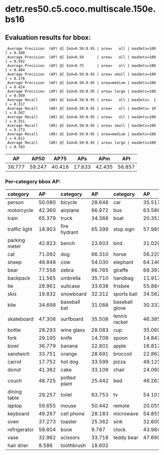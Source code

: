 # detr.res50.c5.coco.multiscale.150e.bs16  

## Evaluation results for bbox:  

```  
 Average Precision  (AP) @[ IoU=0.50:0.95 | area=   all | maxDets=100 ] = 0.388
 Average Precision  (AP) @[ IoU=0.50      | area=   all | maxDets=100 ] = 0.592
 Average Precision  (AP) @[ IoU=0.75      | area=   all | maxDets=100 ] = 0.404
 Average Precision  (AP) @[ IoU=0.50:0.95 | area= small | maxDets=100 ] = 0.176
 Average Precision  (AP) @[ IoU=0.50:0.95 | area=medium | maxDets=100 ] = 0.424
 Average Precision  (AP) @[ IoU=0.50:0.95 | area= large | maxDets=100 ] = 0.569
 Average Recall     (AR) @[ IoU=0.50:0.95 | area=   all | maxDets=  1 ] = 0.317
 Average Recall     (AR) @[ IoU=0.50:0.95 | area=   all | maxDets= 10 ] = 0.507
 Average Recall     (AR) @[ IoU=0.50:0.95 | area=   all | maxDets=100 ] = 0.551
 Average Recall     (AR) @[ IoU=0.50:0.95 | area= small | maxDets=100 ] = 0.273
 Average Recall     (AR) @[ IoU=0.50:0.95 | area=medium | maxDets=100 ] = 0.611
 Average Recall     (AR) @[ IoU=0.50:0.95 | area= large | maxDets=100 ] = 0.783
```  
|   AP   |  AP50  |  AP75  |  APs   |  APm   |  APl   |  
|:------:|:------:|:------:|:------:|:------:|:------:|  
| 38.777 | 59.247 | 40.418 | 17.633 | 42.435 | 56.857 |

### Per-category bbox AP:  

| category      | AP     | category     | AP     | category       | AP     |  
|:--------------|:-------|:-------------|:-------|:---------------|:-------|  
| person        | 50.080 | bicycle      | 28.648 | car            | 35.517 |  
| motorcycle    | 42.360 | airplane     | 66.972 | bus            | 63.586 |  
| train         | 65.379 | truck        | 34.368 | boat           | 20.353 |  
| traffic light | 18.903 | fire hydrant | 65.399 | stop sign      | 57.985 |  
| parking meter | 42.823 | bench        | 23.603 | bird           | 31.029 |  
| cat           | 71.092 | dog          | 66.310 | horse          | 56.220 |  
| sheep         | 49.848 | cow          | 54.030 | elephant       | 64.146 |  
| bear          | 77.556 | zebra        | 66.765 | giraffe        | 69.397 |  
| backpack      | 11.565 | umbrella     | 35.710 | handbag        | 11.917 |  
| tie           | 28.961 | suitcase     | 33.638 | frisbee        | 55.884 |  
| skis          | 19.832 | snowboard    | 32.312 | sports ball    | 34.562 |  
| kite          | 34.698 | baseball bat | 31.088 | baseball glove | 30.337 |  
| skateboard    | 47.306 | surfboard    | 35.508 | tennis racket  | 46.385 |  
| bottle        | 28.293 | wine glass   | 28.083 | cup            | 35.060 |  
| fork          | 29.195 | knife        | 14.709 | spoon          | 14.847 |  
| bowl          | 36.779 | banana       | 22.801 | apple          | 16.817 |  
| sandwich      | 33.751 | orange       | 28.691 | broccoli       | 22.862 |  
| carrot        | 17.752 | hot dog      | 33.599 | pizza          | 49.125 |  
| donut         | 41.362 | cake         | 33.109 | chair          | 24.069 |  
| couch         | 48.725 | potted plant | 25.442 | bed            | 46.263 |  
| dining table  | 29.257 | toilet       | 63.753 | tv             | 54.101 |  
| laptop        | 59.655 | mouse        | 50.442 | remote         | 20.055 |  
| keyboard      | 49.267 | cell phone   | 28.183 | microwave      | 54.855 |  
| oven          | 37.273 | toaster      | 25.362 | sink           | 32.600 |  
| refrigerator  | 58.604 | book         | 9.787  | clock          | 43.984 |  
| vase          | 32.962 | scissors     | 33.718 | teddy bear     | 47.690 |  
| hair drier    | 8.586  | toothbrush   | 18.602 |                |        |
